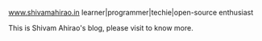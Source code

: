 www.shivamahirao.in
learner|programmer|techie|open-source enthusiast

This is Shivam Ahirao's blog, please visit to know more.



